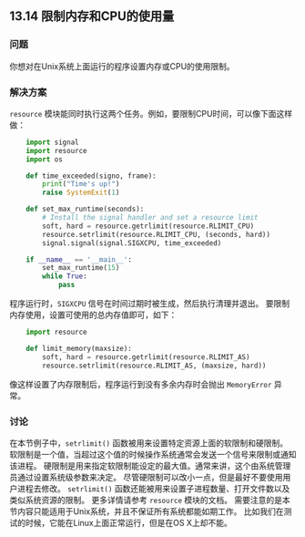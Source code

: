 ## 13.14 限制内存和CPU的使用量 ##
### 问题 ###
你想对在Unix系统上面运行的程序设置内存或CPU的使用限制。
### 解决方案 ###
``resource`` 模块能同时执行这两个任务。例如，要限制CPU时间，可以像下面这样做：
```python
    import signal
    import resource
    import os

    def time_exceeded(signo, frame):
        print("Time's up!")
        raise SystemExit(1)

    def set_max_runtime(seconds):
        # Install the signal handler and set a resource limit
        soft, hard = resource.getrlimit(resource.RLIMIT_CPU)
        resource.setrlimit(resource.RLIMIT_CPU, (seconds, hard))
        signal.signal(signal.SIGXCPU, time_exceeded)

    if __name__ == '__main__':
        set_max_runtime(15)
        while True:
            pass

```
程序运行时，``SIGXCPU`` 信号在时间过期时被生成，然后执行清理并退出。
要限制内存使用，设置可使用的总内存值即可，如下：
```python
    import resource

    def limit_memory(maxsize):
        soft, hard = resource.getrlimit(resource.RLIMIT_AS)
        resource.setrlimit(resource.RLIMIT_AS, (maxsize, hard))

```
像这样设置了内存限制后，程序运行到没有多余内存时会抛出 ``MemoryError`` 异常。
### 讨论 ###
在本节例子中，``setrlimit()`` 函数被用来设置特定资源上面的软限制和硬限制。
软限制是一个值，当超过这个值的时候操作系统通常会发送一个信号来限制或通知该进程。
硬限制是用来指定软限制能设定的最大值。通常来讲，这个由系统管理员通过设置系统级参数来决定。
尽管硬限制可以改小一点，但是最好不要使用用户进程去修改。
``setrlimit()`` 函数还能被用来设置子进程数量、打开文件数以及类似系统资源的限制。
更多详情请参考 ``resource`` 模块的文档。
需要注意的是本节内容只能适用于Unix系统，并且不保证所有系统都能如期工作。
比如我们在测试的时候，它能在Linux上面正常运行，但是在OS X上却不能。

